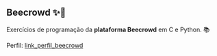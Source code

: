 ## Beecrowd ✨🐝

Exercícios de programação da **plataforma Beecrowd** em C e Python. 📚

Perfil: [link_perfil_beecrowd](https://www.beecrowd.com.br/judge/pt/profile/667397)
